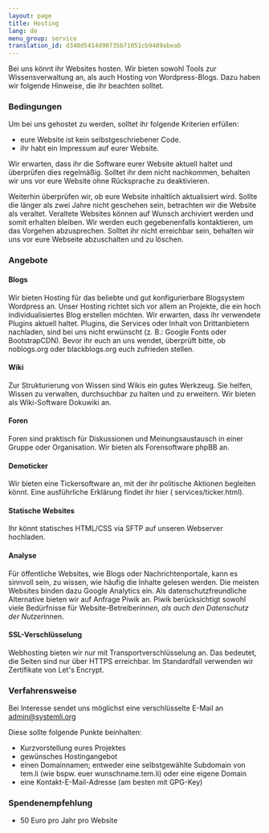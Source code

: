 ```yaml
---
layout: page
title: Hosting
lang: de
menu_group: service
translation_id: d340d5414d90735b71051cb9489abeab
---
```


Bei uns könnt ihr Websites hosten. Wir bieten sowohl Tools zur Wissensverwaltung an, als auch Hosting von Wordpress-Blogs. Dazu haben wir folgende Hinweise, die ihr beachten solltet.

### Bedingungen 

Um bei uns gehostet zu werden, solltet ihr folgende Kriterien erfüllen:

  * eure Website ist kein selbstgeschriebener Code.
  * ihr habt ein Impressum auf eurer Website.

Wir erwarten, dass ihr die Software eurer Website aktuell haltet und überprüfen dies regelmäßig. Solltet ihr dem nicht nachkommen, behalten wir uns vor eure Website ohne Rücksprache zu deaktivieren.

Weiterhin überprüfen wir, ob eure Website inhaltlich aktualisiert wird. Sollte die länger als zwei Jahre nicht geschehen sein, betrachten wir die Website als veraltet.
Veraltete Websites können auf Wunsch archiviert werden und somit erhalten bleiben. Wir werden euch gegebenenfalls kontaktieren, um das Vorgehen abzusprechen.
Solltet ihr nicht erreichbar sein, behalten wir uns vor eure Webseite abzuschalten und zu löschen. 

### Angebote

#### Blogs

Wir bieten Hosting für das beliebte und gut konfigurierbare Blogsystem Wordpress an. Unser Hosting richtet sich vor allem an Projekte, die ein hoch individualisiertes Blog erstellen möchten.
Wir erwarten, dass ihr verwendete Plugins aktuell haltet. Plugins, die Services oder Inhalt von Drittanbietern nachladen, sind bei uns nicht erwünscht (z. B.: Google Fonts oder BootstrapCDN).
Bevor ihr euch an uns wendet, überprüft bitte, ob noblogs.org oder blackblogs.org euch zufrieden stellen.

#### Wiki

Zur Strukturierung von Wissen sind Wikis ein gutes Werkzeug. Sie helfen, Wissen zu verwalten, durchsuchbar zu halten und zu erweitern. Wir bieten als Wiki-Software Dokuwiki an.  

#### Foren

Foren sind praktisch für Diskussionen und Meinungsaustausch in einer Gruppe oder Organisation. Wir bieten als Forensoftware phpBB an.

#### Demoticker

Wir bieten eine Tickersoftware an, mit der ihr politische Aktionen begleiten könnt. Eine ausführliche Erklärung findet ihr hier ( services/ticker.html). 

#### Statische Websites

Ihr könnt statisches HTML/CSS via SFTP auf unseren Webserver hochladen.

#### Analyse

Für öffentliche Websites, wie Blogs oder Nachrichtenportale, kann es sinnvoll sein, zu wissen, wie häufig die Inhalte gelesen werden. Die meisten Websites binden dazu Google Analytics ein. Als datenschutzfreundliche Alternative bieten wir auf Anfrage Piwik an.
Piwik berücksichtigt sowohl viele Bedürfnisse für Website-Betreiber*innen, als auch den Datenschutz der Nutzer*innen.

#### SSL-Verschlüsselung

Webhosting bieten wir nur mit Transportverschlüsselung an. Das bedeutet, die Seiten sind nur über HTTPS erreichbar.
Im Standardfall verwenden wir Zertifikate von Let's Encrypt.

### Verfahrensweise

Bei Interesse sendet uns möglichst eine verschlüsselte E-Mail an [admin@systemli.org](mailto:admin@systemli.org)

Diese sollte folgende Punkte beinhalten:

  * Kurzvorstellung eures Projektes
  * gewünsches Hostingangebot
  * einen Domainnamen; entweder eine selbstgewählte Subdomain von tem.li (wie bspw.  euer wunschname.tem.li) oder eine eigene Domain
  * eine Kontakt-E-Mail-Adresse (am besten mit GPG-Key)

### Spendenempfehlung

 * 50 Euro pro Jahr  pro Website

